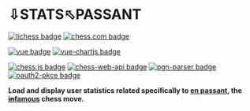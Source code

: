 # ⇩STATS⬁PASSANT
[![lichess badge](https://img.shields.io/badge/Lichess-%2321262d?style=for-the-badge&logo=lichess)](https://lichess.org)
[![chess.com badge](https://img.shields.io/badge/Chess.com-%2321262d?style=for-the-badge&logo=chessdotcom)](https://www.chess.com)

[![vue badge](https://img.shields.io/badge/vue.js-%2321262d?style=for-the-badge&logo=vuedotjs)](https://vuejs.org/)
[![vue-chartjs badge](https://img.shields.io/badge/vue--chartjs-%2321262d?style=for-the-badge&logo=vuedotjs)](https://vue-chartjs.org/)

[![chess.js badge](https://img.shields.io/badge/chess.js-%2321262d?style=for-the-badge&logo=javascript)](https://github.com/jhlywa/chess.js)
[![chess-web-api badge](https://img.shields.io/badge/chess--web--api-%2321262d?style=for-the-badge&logo=javascript)](https://github.com/andyruwruw/chess-web-api)
[![pgn-parser badge](https://img.shields.io/badge/pgn--parser-%2321262d?style=for-the-badge&logo=javascript)](https://github.com/mliebelt/pgn-parser)
[![oauth2-pkce badge](https://img.shields.io/badge/oauth2--pkce-%2321262d?style=for-the-badge&logo=javascript)](https://github.com/Archelyst/oauth2-pkce)

**Load and display user statistics related specifically to [en passant](https://en.wikipedia.org/wiki/En_passant), the [~~in~~famous](https://knowyourmeme.com/memes/en-passant-google-en-passant) chess move.**
